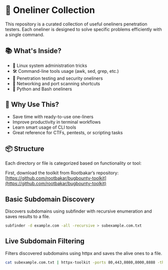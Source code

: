 # 🔧 Oneliner Collection

This repository is a curated collection of useful oneliners penetration testers. Each oneliner is designed to solve specific problems efficiently with a single command.

## 📚 What's Inside?

- 🐧 Linux system administration tricks  
- 🛠️ Command-line tools usage (awk, sed, grep, etc.)  
- 🧪 Penetration testing and security oneliners  
- 📡 Networking and port scanning shortcuts  
- 🐍 Python and Bash oneliners   

## 🚀 Why Use This?

- Save time with ready-to-use one-liners  
- Improve productivity in terminal workflows  
- Learn smart usage of CLI tools  
- Great reference for CTFs, pentests, or scripting tasks  

## 📦 Structure

Each directory or file is categorized based on functionality or tool:

First, download the toolkit from Rootbakar’s repository: [https://github.com/rootbakar/bugbounty-toolkit](https://github.com/rootbakar/bugbounty-toolkit)

## Basic Subdomain Discovery
Discovers subdomains using subfinder with recursive enumeration and saves results to a file.
```bash
subfinder -d example.com -all -recursive > subexample.com.txt
```
## Live Subdomain Filtering
Filters discovered subdomains using httpx and saves the alive ones to a file.
```bash
cat subexample.com.txt | httpx-toolkit -ports 80,443,8080,8000,8888 -threads 200 > subexample.coms_alive.txt
```
